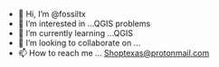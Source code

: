 - 👋 Hi, I’m @fossiltx
- 👀 I’m interested in ...QGIS problems
- 🌱 I’m currently learning ...QGIS
- 💞️ I’m looking to collaborate on ...
- 📫 How to reach me ... Shoptexas@protonmail.com

<!---

I have received the following message when trying to load the cartolinegen file:  I received the followiing error:

Couldn't load plugin 'cartolinegen' due to an error when calling its classFactory() method 
ModuleNotFoundError: No module named 'ogr' 
Traceback (most recent call last):
  File "/Applications/QGIS-LTR.app/Contents/MacOS/../Resources/python/qgis/utils.py", line 334, in _startPlugin
    plugins[packageName] = package.classFactory(iface)
  File "/Users/staylor1/Library/Application Support/QGIS/QGIS3/profiles/default/python/plugins/cartolinegen/__init__.py", line 35, in classFactory
    from .cartolinegen import CartoLineGen
  File "/Applications/QGIS-LTR.app/Contents/MacOS/../Resources/python/qgis/utils.py", line 793, in _import
    mod = _builtin_import(name, globals, locals, fromlist, level)
  File "/Users/staylor1/Library/Application Support/QGIS/QGIS3/profiles/default/python/plugins/cartolinegen/cartolinegen.py", line 36, in 
    from .generalize import Generalize
  File "/Applications/QGIS-LTR.app/Contents/MacOS/../Resources/python/qgis/utils.py", line 793, in _import
    mod = _builtin_import(name, globals, locals, fromlist, level)
  File "/Users/staylor1/Library/Application Support/QGIS/QGIS3/profiles/default/python/plugins/cartolinegen/generalize.py", line 24, in 
    import ogr,sys,math,random,os
  File "/Applications/QGIS-LTR.app/Contents/MacOS/../Resources/python/qgis/utils.py", line 793, in _import
    mod = _builtin_import(name, globals, locals, fromlist, level)
ModuleNotFoundError: No module named 'ogr'

Python version: 3.8.7 (default, Feb 10 2021, 09:04:08) [Clang 12.0.0 (clang-1200.0.32.29)] 
QGIS version: 3.16.16-Hannover Hannover, f5778a89df 
Python Path:
•	/Users/staylor1/Library/Application Support/QGIS/QGIS3/profiles/default/python/plugins/LAStools
•	/Users/staylor1/Library/Application Support/QGIS/QGIS3/profiles/default/python/plugins/contour
•	/Users/staylor1/Library/Application Support/QGIS/QGIS3/profiles/default/python/plugins/network_gt
•	/Applications/QGIS-LTR.app/Contents/MacOS/../Resources/python
•	/Users/staylor1/Library/Application Support/QGIS/QGIS3/profiles/default/python
•	/Users/staylor1/Library/Application Support/QGIS/QGIS3/profiles/default/python/plugins
•	/Applications/QGIS-LTR.app/Contents/MacOS/../Resources/python/plugins
•	/Applications/QGIS-LTR.app/Contents/MacOS/lib/python3.8/site-packages/rasterio-1.1.5-py3.8-macosx-10.13.0-x86_64.egg
•	/Applications/QGIS-LTR.app/Contents/MacOS/lib/python3.8/site-packages/matplotlib-3.3.0-py3.8-macosx-10.13.0-x86_64.egg
•	/Applications/QGIS-LTR.app/Contents/MacOS/lib/python3.8/site-packages/click_plugins-1.1.1-py3.8.egg
•	/Applications/QGIS-LTR.app/Contents/MacOS/lib/python3.8/site-packages/geopandas-0.8.1-py3.8.egg
•	/Applications/QGIS-LTR.app/Contents/MacOS/lib/python3.8/site-packages/affine-2.3.0-py3.8.egg
•	/Applications/QGIS-LTR.app/Contents/MacOS/lib/python3.8/site-packages/snuggs-1.4.7-py3.8.egg
•	/Applications/QGIS-LTR.app/Contents/MacOS/lib/python38.zip
•	/Applications/QGIS-LTR.app/Contents/MacOS/lib/python3.8/site-packages/cftime-1.2.1-py3.8-macosx-10.13.0-x86_64.egg
•	/Applications/QGIS-LTR.app/Contents/MacOS/lib/python3.8/site-packages/numpy-1.20.1-py3.8-macosx-10.13.0-x86_64.egg
•	/Applications/QGIS-LTR.app/Contents/MacOS/lib/python3.8/site-packages/numba-0.50.1-py3.8-macosx-10.13.0-x86_64.egg
•	/Applications/QGIS-LTR.app/Contents/MacOS/lib/python3.8/site-packages/Pillow-7.2.0-py3.8-macosx-10.13.0-x86_64.egg
•	/Applications/QGIS-LTR.app/Contents/MacOS/lib/python3.8/site-packages/Fiona-1.8.13.post1-py3.8-macosx-10.13.0-x86_64.egg
•	/Applications/QGIS-LTR.app/Contents/MacOS/lib/python3.8
•	/Applications/QGIS-LTR.app/Contents/MacOS/lib/python3.8/lib-dynload
•	/Applications/QGIS-LTR.app/Contents/MacOS/lib/python3.8/site-packages/statsmodels-0.11.1-py3.8-macosx-10.13.0-x86_64.egg
•	/Applications/QGIS-LTR.app/Contents/MacOS/lib/python3.8/site-packages/GDAL-3.2.1-py3.8-macosx-10.13.0-x86_64.egg
•	/Applications/QGIS-LTR.app/Contents/MacOS/lib/python3.8/site-packages/patsy-0.5.1-py3.8.egg
•	/Applications/QGIS-LTR.app/Contents/MacOS/lib/python3.8/site-packages/netCDF4-1.5.4-py3.8-macosx-10.13.0-x86_64.egg
•	/Applications/QGIS-LTR.app/Contents/MacOS/lib/python3.8/site-packages/scipy-1.5.1-py3.8-macosx-10.13.0-x86_64.egg
•	/Applications/QGIS-LTR.app/Contents/MacOS/lib/python3.8/site-packages
•	/Applications/QGIS-LTR.app/Contents/MacOS/lib/python3.8/site-packages/pandas-1.1.0-py3.8-macosx-10.13.0-x86_64.egg
•	/Applications/QGIS-LTR.app/Contents/MacOS/lib/python3.8/site-packages/opencv_contrib_python-4.3.0.36-py3.8-macosx-10.13.0-x86_64.egg
•	/Applications/QGIS-LTR.app/Contents/MacOS/lib/python3.8/site-packages/Rtree-0.9.4-py3.8.egg
•	/Applications/QGIS-LTR.app/Contents/MacOS/lib/python3.8/site-packages/pyproj-2.6.0-py3.8-macosx-10.13.0-x86_64.egg
•	/Users/staylor1/Library/Application Support/QGIS/QGIS3/profiles/default/python
D:\eclipse\plugins\org.python.pydev.core_7.0.3.201811082356\pysrc


How do I fix this?
fossiltx/fossiltx is a ✨ special ✨ repository because its `README.md` (this file) appears on your GitHub profile.
You can click the Preview link to take a look at your changes.
--->
